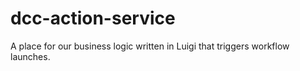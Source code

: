 # dcc-action-service
A place for our business logic written in Luigi that triggers workflow launches.
